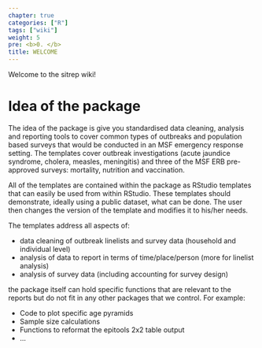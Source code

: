 ```yaml
---
chapter: true
categories: ["R"]
tags: ["wiki"]
weight: 5
pre: <b>0. </b>
title: WELCOME
---
```


Welcome to the sitrep wiki!

# Idea of the package

The idea of the package is give you standardised data cleaning, analysis and
reporting tools to cover common types of outbreaks and population based surveys
that would be conducted in an MSF emergency response setting. The templates
cover outbreak investigations (acute jaundice syndrome, cholera, measles,
meningitis) and three of the MSF ERB pre-approved surveys: mortality, nutrition
and vaccination.

All of the templates are contained within the package as RStudio templates that
can easily be used from within RStudio. These templates should demonstrate,
ideally using a public dataset, what can be done. The user then changes the
version of the template and modifies it to his/her needs.

The templates address all aspects of:

* data cleaning of outbreak linelists and survey data (household and individual
  level)
* analysis of data to report in terms of time/place/person (more for linelist
  analysis)
* analysis of survey data (including accounting for survey design)

the package itself can hold specific functions that are relevant to the reports
but do not fit in any other packages that we control. For example:

* Code to plot specific age pyramids
* Sample size calculations
* Functions to reformat the epitools 2x2 table output
* ...

